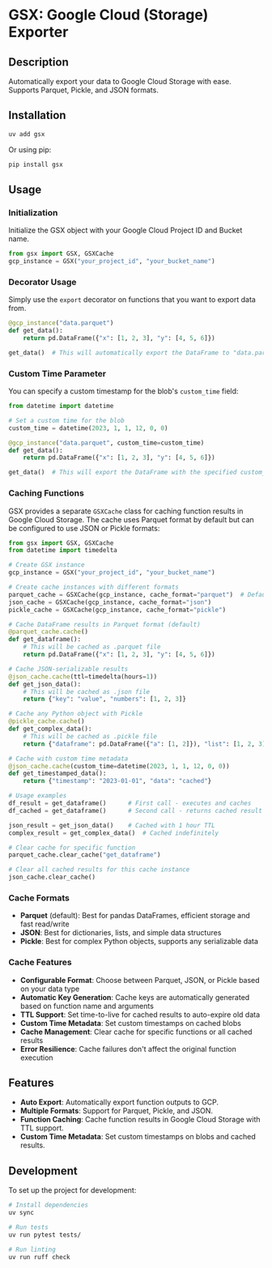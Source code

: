 # GSX: Google Cloud (Storage) Exporter


## Description

Automatically export your data to Google Cloud Storage with ease. Supports
Parquet, Pickle, and JSON formats.

## Installation

```bash
uv add gsx
```

Or using pip:

```bash
pip install gsx
```

## Usage

### Initialization

Initialize the GSX object with your Google Cloud Project ID and Bucket name.

```python
from gsx import GSX, GSXCache
gcp_instance = GSX("your_project_id", "your_bucket_name")
```

### Decorator Usage

Simply use the `export` decorator on functions that you want to export data
from.

```python
@gcp_instance("data.parquet")
def get_data():
    return pd.DataFrame({"x": [1, 2, 3], "y": [4, 5, 6]})

get_data()  # This will automatically export the DataFrame to "data.parquet" in the specified GCP bucket.
```

### Custom Time Parameter

You can specify a custom timestamp for the blob's `custom_time` field:

```python
from datetime import datetime

# Set a custom time for the blob
custom_time = datetime(2023, 1, 1, 12, 0, 0)

@gcp_instance("data.parquet", custom_time=custom_time)
def get_data():
    return pd.DataFrame({"x": [1, 2, 3], "y": [4, 5, 6]})

get_data()  # This will export the DataFrame with the specified custom_time
```

### Caching Functions

GSX provides a separate `GSXCache` class for caching function results in Google Cloud Storage. The cache uses Parquet format by default but can be configured to use JSON or Pickle formats:

```python
from gsx import GSX, GSXCache
from datetime import timedelta

# Create GSX instance
gcp_instance = GSX("your_project_id", "your_bucket_name")

# Create cache instances with different formats
parquet_cache = GSXCache(gcp_instance, cache_format="parquet")  # Default
json_cache = GSXCache(gcp_instance, cache_format="json")
pickle_cache = GSXCache(gcp_instance, cache_format="pickle")

# Cache DataFrame results in Parquet format (default)
@parquet_cache.cache()
def get_dataframe():
    # This will be cached as .parquet file
    return pd.DataFrame({"x": [1, 2, 3], "y": [4, 5, 6]})

# Cache JSON-serializable results
@json_cache.cache(ttl=timedelta(hours=1))
def get_json_data():
    # This will be cached as .json file
    return {"key": "value", "numbers": [1, 2, 3]}

# Cache any Python object with Pickle
@pickle_cache.cache()
def get_complex_data():
    # This will be cached as .pickle file
    return {"dataframe": pd.DataFrame({"a": [1, 2]}), "list": [1, 2, 3]}

# Cache with custom time metadata
@json_cache.cache(custom_time=datetime(2023, 1, 1, 12, 0, 0))
def get_timestamped_data():
    return {"timestamp": "2023-01-01", "data": "cached"}

# Usage examples
df_result = get_dataframe()      # First call - executes and caches
df_cached = get_dataframe()      # Second call - returns cached result

json_result = get_json_data()    # Cached with 1 hour TTL
complex_result = get_complex_data()  # Cached indefinitely

# Clear cache for specific function
parquet_cache.clear_cache("get_dataframe")

# Clear all cached results for this cache instance
json_cache.clear_cache()
```

### Cache Formats

- **Parquet** (default): Best for pandas DataFrames, efficient storage and fast read/write
- **JSON**: Best for dictionaries, lists, and simple data structures
- **Pickle**: Best for complex Python objects, supports any serializable data

### Cache Features

- **Configurable Format**: Choose between Parquet, JSON, or Pickle based on your data type
- **Automatic Key Generation**: Cache keys are automatically generated based on function name and arguments
- **TTL Support**: Set time-to-live for cached results to auto-expire old data
- **Custom Time Metadata**: Set custom timestamps on cached blobs
- **Cache Management**: Clear cache for specific functions or all cached results
- **Error Resilience**: Cache failures don't affect the original function execution

## Features

- **Auto Export**: Automatically export function outputs to GCP.
- **Multiple Formats**: Support for Parquet, Pickle, and JSON.
- **Function Caching**: Cache function results in Google Cloud Storage with TTL support.
- **Custom Time Metadata**: Set custom timestamps on blobs and cached results.

## Development

To set up the project for development:

```bash
# Install dependencies
uv sync

# Run tests
uv run pytest tests/

# Run linting
uv run ruff check
```

<!--
## Documentation

For more details and API documentation, please refer to [docs/](./docs/).

-->
